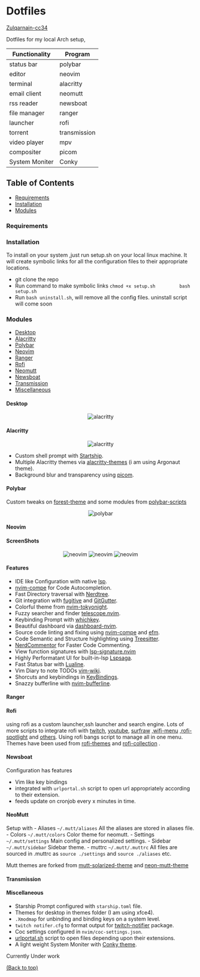 # Dotfiles

[Zulqarnain-cc34](https://www.github.com/Zulqarnain-cc34)

Dotfiles for my local Arch setup,

| Functionality  | Program      |
|----------------|--------------|
| status bar     | polybar      |
| editor         | neovim       |
| terminal       | alacritty    |
| email client   | neomutt      |
| rss reader     | newsboat     |
| file manager   | ranger       |
| launcher       | rofi         |
| torrent        | transmission |
| video player   | mpv          |
| compositer     | picom        |
| System Moniter | Conky        |

## Table of Contents

- [Requirements](#requirements)
- [Installation](#installation)
- [Modules](#modules)

### Requirements

### Installation

To install on your system ,just run setup.sh on your local linux
machine. It will create symbolic links for all the configuration files
to their appropriate locations.

- git clone the repo
- Run command to make symbolic links
  `chmod +x setup.sh         bash setup.sh`
- Run `bash uninstall.sh`, will remove all the config files. uninstall
  script will come soon

### Modules

- [Desktop](#desktop)
- [Alacritty](#alacritty)
- [Polybar](#polybar)
- [Neovim](#neovim)
- [Ranger](#ranger)
- [Rofi](#rofi)
- [Neomutt](#neomutt)
- [Newsboat](#newsboat)
- [Transmission](#transmission)
- [Miscellaneous](#miscellaneous)

#### Desktop

<p align="center">
<img src="./screenshots/desktop-2.png"  title="alacritty">
</p>

#### Alacritty

<p align="center">
<img src="./screenshots/alacritty.png"  title="alacritty">
</p>

- Custom shell prompt with
  [Startship](https://github.com/starship/starship).
- Multiple Alacritty themes via
  [alacritty-themes](https://github.com/eendroroy/alacritty-theme) (i am
  using Argonaut theme).
- Background blur and transparency using
  [picom](https://github.com/yshui/picom).

#### Polybar

Custom tweaks on
[forest-theme](https://github.com/adi1090x/polybar-themes) and some
modules from
[polybar-scripts](https://github.com/polybar/polybar-scripts)

<p align="center">
<img src="./screenshots/polybar.png"  title="polybar">
</p>

#### Neovim

#### ScreenShots

<p align="center">
<img src="./screenshots/neovim.png"  title="neovim">
<img src="./screenshots/neovim-1.png"  title="neovim">
<img src="./screenshots/neovim-2.png"  title="neovim">
</p>

#### Features

- IDE like Configuration with native
  [lsp](https://github.com/neovim/nvim-lspconfig).
- [nvim-compe](https://github.com/hrsh7th/nvim-compe) for Code
  Autocompletion.
- Fast Directory traversal with
  [Nerdtree](https://github.com/preservim/nerdtree).
- Git integration with [fugitive](https://github.com/tpope/vim-fugitive)
  and [GitGutter](https://github.com/airblade/vim-gitgutter).
- Colorful theme from
  [nvim-tokyonight](https://github.com/ghifarit53/tokyonight-vim).
- Fuzzy searcher and finder
  [telescope.nvim](https://github.com/nvim-telescope/telescope.nvim).
- Keybinding Prompt with
  [whichkey](https://github.com/liuchengxu/vim-which-key).
- Beautiful dashboard via
  [dashboard-nvim](https://github.com/glepnir/dashboard-nvim).
- Source code linting and fixing using
  [nvim-compe](https://github.com/hrsh8th/nvim-compe) and
  [efm](https://github.com/mattn/efm-langserver).
- Code Semantic and Structure highlighting using
  [Treesitter](https://github.com/nvim-treesitter/nvim-treesitter).
- [NerdCommentor](https://github.com/preservim/nerdcommenter) for Faster
  Code Commenting.
- View function signatures with
  [lsp-signature.nvim](https://github.com/ray-x/lsp_signature.nvim)
- Highly Performatant UI for built-in-lsp
  [Lspsaga](https://github.com/glepnir/lspsaga.nvim).
- Fast Status bar with
  [Lualine](https://github.com/hoob3rt/lualine.nvim).
- Vim Diary to note TODOs
  [vim-wiki](https://github.com/vimwiki/vimwiki).
- Shorcuts and keybindings in
  [KeyBindings](https://github.com/Zulqarnain-cc34/dotfiles/tree/main/nvim/README.md).
- Snazzy bufferline with
  [nvim-bufferline](https://github.com/akinsho/nvim-bufferline.lua).

#### Ranger

#### Rofi

using rofi as a custom launcher,ssh launcher and search engine. Lots of
more scripts to integrate rofi with
[twitch](https://github.com/indeedwatson/rofi-twitch),
[youtube](https://github.com/pystardust/ytfzf),
[surfraw](https://github.com/gotbletu/dotfiles_v2/tree/master/normal_user/rofi/.config/rofi/launchers)
,[wifi-menu](https://github.com/zbaylin/rofi-wifi-menu)
,[rofi-spotlight](https://github.com/manilarome/rofi-spotlight) and
[others](https://github.com/gotbletu/dotfiles_v2/tree/master/normal_user/rofi/.config/rofi/launchers).
Using rofi bangs script to manage all in one menu. Themes have been used
from [rofi-themes](https://github.com/davatorium/rofi-themes.git) and
[rofi-collection](https://github.com/Murzchnvok/rofi-collection) .

#### Newsboat

Configuration has features

- Vim like key bindings
- integrated with `urlportal.sh` script to open url appropriately
  according to their extension.
- feeds update on cronjob every x minutes in time.

#### NeoMutt

Setup with - Aliases `~/.mutt/aliases` All the aliases are stored in
aliases file. - Colors `~/.mutt/colors` Color theme for neomutt. -
Settings `~/.mutt/settings` Main config and personalized settings. -
Sidebar `~/.mutt/sidebar` Sidebar theme. - muttrc `~/.mutt/.muttrc` All
files are sourced in .muttrc as `source ./settings` and
`source ./aliases` etc.

Mutt themes are forked from
[mutt-solarized-theme](https://github.com/altercation/mutt-colors-solarized)
and [neon-mutt-theme](https://github.com/h3xx/mutt-colors-neonwolf)

#### Transmission

#### Miscellaneous

- Starship Prompt configured with `starship.toml` file.
- Themes for desktop in themes folder (I am using xfce4).
- `.Xmodmap` for unbinding and binding keys on a system level.
- `twitch notifer.cfg` to format output for
  [twitch-notifier](https://github.com/GiedriusS/TwitchNotifier)
  package.
- Coc settings configured in `nvim/coc-settings.json`.
- [urlportal.sh]() script to open files depending upon their extensions.
- A light weight System Moniter with [Conky
  theme](https://github.com/juliojsb/jotack).

Currently Under work

[(Back to top)](#top)
